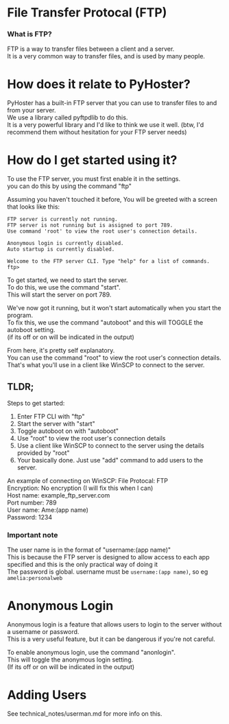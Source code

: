 # File Transfer Protocal (FTP)
### What is FTP?
FTP is a way to transfer files between a client and a server.<br>
It is a very common way to transfer files, and is used by many people.<br>

# How does it relate to PyHoster?
PyHoster has a built-in FTP server that you can use to transfer files to and from your server.<br>
We use a library called pyftpdlib to do this.<br>
It is a very powerful library and I'd like to think we use it well. (btw, I'd recommend them without hesitation for your FTP server needs)<br>

# How do I get started using it?
To use the FTP server, you must first enable it in the settings.<br>
you can do this by using the command "ftp"

Assuming you haven't touched it before,
You will be greeted with a screen that looks like this:
```
FTP server is currently not running.
FTP server is not running but is assigned to port 789.
Use command 'root' to view the root user's connection details.

Anonymous login is currently disabled.
Auto startup is currently disabled.

Welcome to the FTP server CLI. Type "help" for a list of commands.
ftp> 
```
To get started, we need to start the server.<br>
To do this, we use the command "start".<br>
This will start the server on port 789.<br>

We've now got it running, but it won't start automatically when you start the program.<br>
To fix this, we use the command "autoboot" and this will TOGGLE the autoboot setting.<br>
(if its off or on will be indicated in the output)<br>

From here, it's pretty self explanatory.<br>
You can use the command "root" to view the root user's connection details.<br>
That's what you'll use in a client like WinSCP to connect to the server.<br>
## TLDR;
Steps to get started:<br>
1. Enter FTP CLI with "ftp"
2. Start the server with "start"
3. Toggle autoboot on with "autoboot"
4. Use "root" to view the root user's connection details
5. Use a client like WinSCP to connect to the server using the details provided by "root"
6. Your basically done. Just use "add" command to add users to the server.

An example of connecting on WinSCP:
File Protocal: FTP<br>
Encryption: No encryption (I will fix this when I can)<br>
Host name: example_ftp_server.com<br>
Port number: 789<br>
User name: Ame:(app name)<br>
Password: 1234<br>
### Important note
The user name is in the format of "username:(app name)"<br>
This is because the FTP server is designed to allow access to each app specified and this is the only practical way of doing it<br>
The password is global. username must be `username:(app name)`, so eg `amelia:personalweb`<br>

# Anonymous Login
Anonymous login is a feature that allows users to login to the server without a username or password.<br>
This is a very useful feature, but it can be dangerous if you're not careful.<br>

To enable anonymous login, use the command "anonlogin".<br>
This will toggle the anonymous login setting.<br>
(If its off or on will be indicated in the output)<br>

# Adding Users
See technical_notes/userman.md for more info on this.<br>
